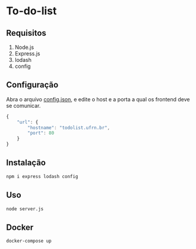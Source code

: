 # To-do-list

## Requisitos

1. Node.js
2. Express.js
3. lodash
4. config

## Configuração

Abra o arquivo [config.json](/config.json), e edite o host e a porta a qual os frontend deve se comunicar.

```js
{
	"url": {
		"hostname": "todolist.ufrn.br",
		"port": 80
	}
}
```

## Instalação

```sh
npm i express lodash config
```

## Uso 

```sh
node server.js
```

## Docker

```sh
docker-compose up
```
